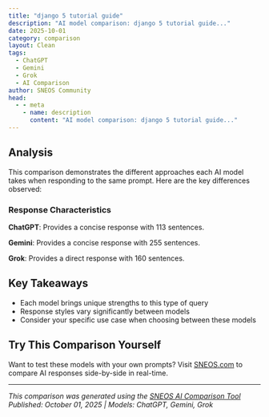 ```yaml
---
title: "django 5 tutorial guide"
description: "AI model comparison: django 5 tutorial guide..."
date: 2025-10-01
category: comparison
layout: Clean
tags:
  - ChatGPT
  - Gemini
  - Grok
  - AI Comparison
author: SNEOS Community
head:
  - - meta
    - name: description
      content: "AI model comparison: django 5 tutorial guide..."
---
```


<ChatComparison
  title="django 5 tutorial guide"
  prompt="django 5 tutorial guide"
  :responses='{
    "ChatGPT": "Sure! Here\u0027s a comprehensive beginner-friendly Django 5 tutorial guide to help you get started with building web applications using Django 5.\n\n---\n\n# Django 5 Tutorial Guide\n\n## What is Django?\n\nDjango is a high-level Python web framework that encourages rapid development and clean, pragmatic design. It follows the Model-View-Template (MVT) architectural pattern.\n\nDjango 5 is the latest major release with improvements in performance, security, and new features.\n\n---\n\n## Prerequisites\n\n- Basic understanding of Python programming.\n- Python installed (recommend Python 3.8\u002B).\n- Pip package manager installed.\n- Familiarity with command line basics.\n\n---\n\n## Step 1: Install Django\n\nFirst, create a virtual environment to keep dependencies isolated.\n\n\u0060\u0060\u0060bash\npython3 -m venv myenv\nsource myenv/bin/activate   # On Windows use myenv\\Scripts\\activate\n\u0060\u0060\u0060\n\nInstall Django using pip:\n\n\u0060\u0060\u0060bash\npip install django\n\u0060\u0060\u0060\n\nVerify installation:\n\n\u0060\u0060\u0060bash\ndjango-admin --version\n\u0060\u0060\u0060\n\nYou should see the Django version printed (make sure it\u2019s 5.x).\n\n---\n\n## Step 2: Create a New Django Project\n\nCreate a new Django project named \u0060mysite\u0060:\n\n\u0060\u0060\u0060bash\ndjango-admin startproject mysite\ncd mysite\n\u0060\u0060\u0060\n\nThis creates the following structure:\n\n\u0060\u0060\u0060\nmysite/\n    manage.py\n    mysite/\n        __init__.py\n        settings.py\n        urls.py\n        asgi.py\n        wsgi.py\n\u0060\u0060\u0060\n\n- \u0060manage.py\u0060: A command-line utility for interacting with the project.\n- \u0060settings.py\u0060: Project configuration settings.\n- \u0060urls.py\u0060: URL declarations.\n  \n---\n\n## Step 3: Run the Development Server\n\nRun the server:\n\n\u0060\u0060\u0060bash\npython manage.py runserver\n\u0060\u0060\u0060\n\nOpen \u0060http://127.0.0.1:8000/\u0060 in your browser. You should see the Django welcome page.\n\n---\n\n## Step 4: Create a Django App\n\nIn Django, an app is a component that performs a specific task.\n\nCreate an app called \u0060blog\u0060:\n\n\u0060\u0060\u0060bash\npython manage.py startapp blog\n\u0060\u0060\u0060\n\nYour project structure now looks like:\n\n\u0060\u0060\u0060\nmysite/\n    blog/\n        migrations/\n        __init__.py\n        admin.py\n        apps.py\n        models.py\n        tests.py\n        views.py\n    manage.py\n    mysite/\n        settings.py\n        urls.py\n\u0060\u0060\u0060\n\n---\n\n## Step 5: Register App\n\nAdd your new app to \u0060INSTALLED_APPS\u0060 in \u0060mysite/settings.py\u0060:\n\n\u0060\u0060\u0060python\nINSTALLED_APPS = [\n    ...,\n    \u0027blog\u0027,\n]\n\u0060\u0060\u0060\n\n---\n\n## Step 6: Define a Model\n\nModels represent your data structure.\n\nIn \u0060blog/models.py\u0060:\n\n\u0060\u0060\u0060python\nfrom django.db import models\n\nclass Post(models.Model):\n    title = models.CharField(max_length=200)\n    content = models.TextField()\n    created_at = models.DateTimeField(auto_now_add=True)\n\n    def __str__(self):\n        return self.title\n\u0060\u0060\u0060\n\n---\n\n## Step 7: Create and Run Migrations\n\nTo create database tables for your models:\n\n\u0060\u0060\u0060bash\npython manage.py makemigrations\npython manage.py migrate\n\u0060\u0060\u0060\n\n---\n\n## Step 8: Create a Superuser\n\nTo access Django Admin interface:\n\n\u0060\u0060\u0060bash\npython manage.py createsuperuser\n\u0060\u0060\u0060\n\nFollow the prompts to set username and password.\n\n---\n\n## Step 9: Register Model in Admin\n\nEdit \u0060blog/admin.py\u0060:\n\n\u0060\u0060\u0060python\nfrom django.contrib import admin\nfrom .models import Post\n\nadmin.site.register(Post)\n\u0060\u0060\u0060\n\nRun the server and navigate to \u0060http://127.0.0.1:8000/admin\u0060, and log in with the superuser credentials. You can add/edit/delete posts.\n\n---\n\n## Step 10: Create Views and Templates\n\nCreate a simple view to show all blog posts.\n\nIn \u0060blog/views.py\u0060:\n\n\u0060\u0060\u0060python\nfrom django.shortcuts import render\nfrom .models import Post\n\ndef post_list(request):\n    posts = Post.objects.all().order_by(\u0027-created_at\u0027)\n    return render(request, \u0027blog/post_list.html\u0027, {\u0027posts\u0027: posts})\n\u0060\u0060\u0060\n\nCreate directory for templates:\n\n\u0060\u0060\u0060\nblog/\n    templates/\n        blog/\n            post_list.html\n\u0060\u0060\u0060\n\nCreate \u0060post_list.html\u0060:\n\n\u0060\u0060\u0060html\n\u003C!DOCTYPE html\u003E\n\u003Chtml\u003E\n\u003Chead\u003E\n    \u003Ctitle\u003EBlog Posts\u003C/title\u003E\n\u003C/head\u003E\n\u003Cbody\u003E\n    \u003Ch1\u003EBlog Posts\u003C/h1\u003E\n    \u003Cul\u003E\n    {% for post in posts %}\n        \u003Cli\u003E\u003Cstrong\u003E{{ post.title }}\u003C/strong\u003E - {{ post.created_at }}\u003C/li\u003E\n    {% empty %}\n        \u003Cli\u003ENo posts yet.\u003C/li\u003E\n    {% endfor %}\n    \u003C/ul\u003E\n\u003C/body\u003E\n\u003C/html\u003E\n\u0060\u0060\u0060\n\n---\n\n## Step 11: Configure URLs\n\nCreate a new \u0060urls.py\u0060 inside the \u0060blog\u0060 app:\n\n\u0060\u0060\u0060python\nfrom django.urls import path\nfrom . import views\n\nurlpatterns = [\n    path(\u0027\u0027, views.post_list, name=\u0027post_list\u0027),\n]\n\u0060\u0060\u0060\n\nInclude the blog URLs in the project\u2019s \u0060urlpatterns\u0060 inside \u0060mysite/urls.py\u0060:\n\n\u0060\u0060\u0060python\nfrom django.contrib import admin\nfrom django.urls import path, include\n\nurlpatterns = [\n    path(\u0027admin/\u0027, admin.site.urls),\n    path(\u0027\u0027, include(\u0027blog.urls\u0027)),\n]\n\u0060\u0060\u0060\n\n---\n\n## Step 12: Run the Server and View the Blog\n\n\u0060\u0060\u0060bash\npython manage.py runserver\n\u0060\u0060\u0060\n\nVisit \u0060http://127.0.0.1:8000/\u0060 to see the list of blog posts.\n\n---\n\n## Additional Topics to Explore\n\n- Working with forms and user input.\n- User authentication and authorization.\n- Static files and media handling.\n- Deploying Django applications.\n- Using Django REST Framework for APIs.\n- Testing Django applications.\n\n---\n\n## Helpful Resources\n\n- [Official Django Documentation](https://docs.djangoproject.com/en/5.0/)\n- [Django Project Tutorials](https://tutorial.djangogirls.org/en/)\n- [Django REST Framework](https://www.django-rest-framework.org/)\n\n---\n\nIf you want, I can provide code examples or explanations on any of these additional topics too. Just ask!",
    "Gemini": "Okay, let\u0027s outline a Django 5 tutorial guide. This will be a structured approach to learning Django 5, covering the fundamentals and building a practical project.  I\u0027ll focus on a basic project - a simple blog application.  This allows us to touch on core concepts.\n\n**I.  Setting Up Your Environment \u0026 Project**\n\n1.  **Python Installation:**\n\n    *   **Check Python:**  Make sure you have Python 3.10 or later installed.  Open your terminal/command prompt and run: \u0060python --version\u0060 or \u0060python3 --version\u0060.  If it\u0027s not installed, download it from [python.org](https://www.python.org/).\n    *   **Virtual Environment (Crucial):**  Create a virtual environment to isolate your project dependencies.\n\n        \u0060\u0060\u0060bash\n        python -m venv myprojectenv   # Create the environment\n        source myprojectenv/bin/activate  # On Linux/macOS\n        myprojectenv\\Scripts\\activate  # On Windows\n        \u0060\u0060\u0060\n\n2.  **Install Django:**\n\n    \u0060\u0060\u0060bash\n    pip install Django~=5.0  # Install Django 5 (or specific version)\n    \u0060\u0060\u0060\n\n3.  **Create the Django Project:**\n\n    \u0060\u0060\u0060bash\n    django-admin startproject myblog\n    cd myblog\n    \u0060\u0060\u0060\n\n    This creates a directory structure like this:\n\n    \u0060\u0060\u0060\n    myblog/\n    \u251C\u2500\u2500 myblog/\n    \u2502   \u251C\u2500\u2500 __init__.py\n    \u2502   \u251C\u2500\u2500 asgi.py\n    \u2502   \u251C\u2500\u2500 settings.py\n    \u2502   \u251C\u2500\u2500 urls.py\n    \u2502   \u2514\u2500\u2500 wsgi.py\n    \u251C\u2500\u2500 manage.py\n    \u0060\u0060\u0060\n\n4.  **Understanding the Project Structure:**\n\n    *   \u0060myblog/myblog/\u0060: The inner \u0060myblog\u0060 directory is the actual Python package for your project.\n        *   \u0060settings.py\u0060:  Contains project-wide settings (database, templates, etc.).  We\u0027ll modify this.\n        *   \u0060urls.py\u0060:  Defines the URL patterns for your entire project.\n        *   \u0060wsgi.py\u0060 / \u0060asgi.py\u0060:  Entry points for web servers (like Gunicorn, uWSGI, or Daphne).  \u0060asgi.py\u0060 is important if you plan to use asynchronous features (like WebSockets).  \u0060wsgi.py\u0060 is for traditional synchronous requests.\n    *   \u0060manage.py\u0060:  A command-line utility to manage your Django project (run the server, create apps, run migrations, etc.).\n\n5.  **Run the Development Server:**\n\n    \u0060\u0060\u0060bash\n    python manage.py runserver\n    \u0060\u0060\u0060\n\n    Open your browser and go to \u0060http://127.0.0.1:8000/\u0060. You should see the default Django \u0022It worked!\u0022 page.\n\n**II. Creating Your First App (Blog App)**\n\n1.  **Create a Django App:**\n\n    \u0060\u0060\u0060bash\n    python manage.py startapp blog\n    \u0060\u0060\u0060\n\n    This creates a \u0060blog/\u0060 directory with:\n\n    \u0060\u0060\u0060\n    blog/\n    \u251C\u2500\u2500 __init__.py\n    \u251C\u2500\u2500 admin.py\n    \u251C\u2500\u2500 apps.py\n    \u251C\u2500\u2500 migrations/\n    \u2502   \u2514\u2500\u2500 __init__.py\n    \u251C\u2500\u2500 models.py\n    \u251C\u2500\u2500 tests.py\n    \u2514\u2500\u2500 views.py\n    \u0060\u0060\u0060\n\n2.  **Define Models (blog/models.py):**\n\n    \u0060\u0060\u0060python\n    from django.db import models\n    from django.utils import timezone\n\n    class Post(models.Model):\n        author = models.ForeignKey(\u0027auth.User\u0027, on_delete=models.CASCADE)\n        title = models.CharField(max_length=200)\n        text = models.TextField()\n        created_date = models.DateTimeField(default=timezone.now)\n        published_date = models.DateTimeField(blank=True, null=True)\n\n        def publish(self):\n            self.published_date = timezone.now()\n            self.save()\n\n        def __str__(self):\n            return self.title\n    \u0060\u0060\u0060\n\n    *   \u0060models.Model\u0060: Inherits from Django\u0027s base model class.\n    *   \u0060ForeignKey\u0060:  Creates a relationship with another model (in this case, the built-in \u0060User\u0060 model).  \u0060on_delete=models.CASCADE\u0060 means if the user is deleted, all their posts are also deleted.\n    *   \u0060CharField\u0060:  A text field with a maximum length.\n    *   \u0060TextField\u0060:  A larger text field for the blog post content.\n    *   \u0060DateTimeField\u0060:  A date and time field.  \u0060default=timezone.now\u0060 sets the creation date to the current time.  \u0060blank=True, null=True\u0060 allows the \u0060published_date\u0060 to be empty.\n    *   \u0060publish()\u0060: A method to set the \u0060published_date\u0060.\n    *   \u0060__str__()\u0060:  Returns a string representation of the object (used in the admin interface).\n\n3.  **Register the App and Model in \u0060settings.py\u0060:**\n\n    Open \u0060myblog/settings.py\u0060 and add \u0060\u0027blog\u0027\u0060 to the \u0060INSTALLED_APPS\u0060 list:\n\n    \u0060\u0060\u0060python\n    INSTALLED_APPS = [\n        \u0027django.contrib.admin\u0027,\n        \u0027django.contrib.auth\u0027,\n        \u0027django.contrib.contenttypes\u0027,\n        \u0027django.contrib.sessions\u0027,\n        \u0027django.contrib.messages\u0027,\n        \u0027django.contrib.staticfiles\u0027,\n        \u0027blog\u0027,  # Add your app here\n    ]\n    \u0060\u0060\u0060\n\n4.  **Create and Apply Migrations:**\n\n    \u0060\u0060\u0060bash\n    python manage.py makemigrations blog\n    python manage.py migrate\n    \u0060\u0060\u0060\n\n    *   \u0060makemigrations\u0060: Creates migration files based on changes to your models.  These files describe how to update the database schema.\n    *   \u0060migrate\u0060:  Applies the migrations to your database, creating the tables.\n\n5.  **Configure the Admin Interface (blog/admin.py):**\n\n    \u0060\u0060\u0060python\n    from django.contrib import admin\n    from .models import Post\n\n    admin.site.register(Post)\n    \u0060\u0060\u0060\n\n    This makes the \u0060Post\u0060 model accessible through the Django admin interface.\n\n6.  **Create a Superuser:**\n\n    \u0060\u0060\u0060bash\n    python manage.py createsuperuser\n    \u0060\u0060\u0060\n\n    Follow the prompts to create an administrator account.\n\n7.  **Access the Admin Interface:**\n\n    Go to \u0060http://127.0.0.1:8000/admin/\u0060 and log in with the superuser credentials you created.  You should now see the \u0022Blog\u0022 app and be able to create, edit, and delete posts.\n\n**III. Views and Templates**\n\n1.  **Create Views (blog/views.py):**\n\n    \u0060\u0060\u0060python\n    from django.shortcuts import render\n    from django.utils import timezone\n    from .models import Post\n\n    def post_list(request):\n        posts = Post.objects.filter(published_date__lte=timezone.now()).order_by(\u0027published_date\u0027)\n        return render(request, \u0027blog/post_list.html\u0027, {\u0027posts\u0027: posts})\n    \u0060\u0060\u0060\n\n    *   \u0060render\u0060:  Combines a template with data (the \u0060posts\u0060) and returns an HTTP response.\n    *   \u0060Post.objects.filter()\u0060:  Queries the database for posts that have a \u0060published_date\u0060 less than or equal to the current time.\n    *   \u0060order_by(\u0027published_date\u0027)\u0060:  Orders the posts by their publication date.\n    *   \u0060{\u0027posts\u0027: posts}\u0060: Creates a context dictionary to pass the \u0060posts\u0060 to the template.\n\n2.  **Create URLs (blog/urls.py):**\n\n    Create a new file \u0060blog/urls.py\u0060 with the following content:\n\n    \u0060\u0060\u0060python\n    from django.urls import path\n    from . import views\n\n    urlpatterns = [\n        path(\u0027\u0027, views.post_list, name=\u0027post_list\u0027),\n    ]\n    \u0060\u0060\u0060\n\n    This maps the root URL of the \u0060blog\u0060 app to the \u0060post_list\u0060 view.  \u0060name=\u0027post_list\u0027\u0060 gives the URL a name that you can use in templates to create links.\n\n3.  **Include the App\u0027s URLs in the Project\u0027s URLs (myblog/urls.py):**\n\n    \u0060\u0060\u0060python\n    from django.contrib import admin\n    from django.urls import path, include\n\n    urlpatterns = [\n        path(\u0027admin/\u0027, admin.site.urls),\n        path(\u0027\u0027, include(\u0027blog.urls\u0027)),  # Include the blog app\u0027s URLs\n    ]\n    \u0060\u0060\u0060\n\n    *   \u0060include(\u0027blog.urls\u0027)\u0060: Includes the URL patterns defined in \u0060blog/urls.py\u0060.\n\n4.  **Create Templates (blog/templates/blog/post_list.html):**\n\n    Create a directory \u0060blog/templates/blog/\u0060 (the second \u0060blog\u0060 is important for Django\u0027s template loading mechanism).  Inside this directory, create a file named \u0060post_list.html\u0060:\n\n    \u0060\u0060\u0060html\n    \u003C!DOCTYPE html\u003E\n    \u003Chtml\u003E\n    \u003Chead\u003E\n        \u003Ctitle\u003EMy Blog\u003C/title\u003E\n    \u003C/head\u003E\n    \u003Cbody\u003E\n        \u003Ch1\u003EMy Blog\u003C/h1\u003E\n        {% for post in posts %}\n            \u003Cdiv\u003E\n                \u003Ch2\u003E\u003Ca href=\u0022\u0022\u003E{{ post.title }}\u003C/a\u003E\u003C/h2\u003E\n                \u003Cp\u003E{{ post.text|linebreaksbr }}\u003C/p\u003E\n                \u003Cp\u003EPublished: {{ post.published_date }}\u003C/p\u003E\n            \u003C/div\u003E\n        {% endfor %}\n    \u003C/body\u003E\n    \u003C/html\u003E\n    \u0060\u0060\u0060\n\n    *   \u0060{% for post in posts %}\u0060:  A Django template tag for looping through the \u0060posts\u0060 variable passed from the view.\n    *   \u0060{{ post.title }}\u0060:  Displays the title of the post.\n    *   \u0060{{ post.text|linebreaksbr }}\u0060:  Displays the text of the post, replacing newlines with \u0060\u003Cbr\u003E\u0060 tags for formatting.\n    *   \u0060{{ post.published_date }}\u0060:  Displays the published date of the post.\n\n**IV.  Enhancements \u0026 Further Learning**\n\n1.  **Detailed Post View:**\n\n    *   Add a view to display a single post based on its ID.\n    *   Create a URL pattern to access the single post view (e.g., \u0060/post/\u003Cint:pk\u003E/\u0060, where \u0060pk\u0060 is the primary key).\n    *   Update the \u0060post_list.html\u0060 template to link to the single post view.\n    *   Create a \u0060post_detail.html\u0060 template to display the post\u0027s details.\n\n2.  **Form Handling:**\n\n    *   Create a form to allow users to add new posts.\n    *   Handle the form submission in a view (validate the data, save the post to the database).\n    *   Use Django\u0027s form rendering capabilities in the template.\n\n3.  **User Authentication:**\n\n    *   Implement user registration and login.\n    *   Restrict access to certain views based on user authentication.  Use \u0060@login_required\u0060 decorator.\n    *   Customize the login and registration forms.\n\n4.  **Templates:**\n\n    *   Explore Django\u0027s template tags and filters in more detail.\n    *   Use template inheritance to create a base template and extend it in other templates.\n    *   Learn about template contexts and how to pass data to templates.\n\n5.  **Static Files (CSS, JavaScript, Images):**\n\n    *   Configure Django to serve static files in development and production.\n    *   Create a \u0060static/\u0060 directory in your app to store static assets.\n    *   Use the \u0060static\u0060 template tag to reference static files in your templates.\n\n6.  **Database:**\n\n    *   Learn more about Django\u0027s ORM (Object-Relational Mapper).\n    *   Use different types of database fields (e.g., \u0060EmailField\u0060, \u0060URLField\u0060, \u0060ImageField\u0060).\n    *   Optimize database queries.\n    *   Use database migrations to manage schema changes.\n\n7.  **Testing:**\n\n    *   Write unit tests for your models, views, and forms.\n    *   Use Django\u0027s testing framework.\n    *   Learn about test-driven development.\n\n8.  **Deployment:**\n\n    *   Deploy your Django application to a production server (e.g., Heroku, AWS, Google Cloud).\n    *   Configure a web server (e.g., Gunicorn, uWSGI) and a reverse proxy (e.g., Nginx).\n    *   Use a production database (e.g., PostgreSQL).\n    *   Set up static file serving.\n\n**V. Django 5 Specific Features to Explore**\n\nWhile this tutorial covers the basics applicable to most Django versions, Django 5 introduced some interesting features:\n\n*   **TemplateView.setup()**: Allows overriding setup logic for class-based template views, useful for dependency injection and more control.\n\n*   **FormFieldFactory.get_bound_field()**:  If you\u0027re working with custom forms, this new method on the \u0060FormFieldFactory\u0060 can be useful.\n\n*   **Improvements in Database Schema Editor**:  Look into any performance enhancements or new features in the way Django handles database schema modifications.\n\n*   **\u0060CacheKeyWarning\u0060**: If you are using caching, be aware of a new \u0060CacheKeyWarning\u0060 that might indicate issues.\n\n**Key Learning Resources:**\n\n*   **Django Documentation:** The official Django documentation is your best resource: [https://docs.djangoproject.com/en/5.0/](https://docs.djangoproject.com/en/5.0/)\n*   **Django Tutorial:**  The official Django tutorial is an excellent starting point: [https://docs.djangoproject.com/en/5.0/intro/tutorial01/](https://docs.djangoproject.com/en/5.0/intro/tutorial01/)\n*   **Mozilla Developer Network (MDN):**  For HTML, CSS, and JavaScript: [https://developer.mozilla.org/](https://developer.mozilla.org/)\n*   **Stack Overflow:** A great place to ask questions and find answers: [https://stackoverflow.com/](https://stackoverflow.com/)\n\nThis guide provides a comprehensive starting point for learning Django 5. Remember to practice and experiment with the concepts to gain a deeper understanding.  Good luck!\n",
    "Grok": "Django 5.0 is the latest version of the popular Python web framework as of its release in December 2023. Below is a step-by-step tutorial guide to help you get started with Django 5.0. This guide assumes you have basic knowledge of Python and are new to Django. If you\u0027re already familiar with Django, you can focus on the new features of version 5.0 listed at the end.\n\n---\n\n### **Step 1: Set Up Your Environment**\n\n1. **Install Python**:\n   - Ensure you have Python 3.10 or later installed, as Django 5.0 requires it.\n   - Download and install Python from [python.org](https://www.python.org/downloads/).\n   - Verify the installation by running:\n     \u0060\u0060\u0060bash\n     python --version\n     \u0060\u0060\u0060\n\n2. **Create a Virtual Environment**:\n   - A virtual environment isolates your project dependencies. Create one using:\n     \u0060\u0060\u0060bash\n     python -m venv myenv\n     \u0060\u0060\u0060\n   - Activate the virtual environment:\n     - On Windows:\n       \u0060\u0060\u0060bash\n       myenv\\Scripts\\activate\n       \u0060\u0060\u0060\n     - On macOS/Linux:\n       \u0060\u0060\u0060bash\n       source myenv/bin/activate\n       \u0060\u0060\u0060\n\n3. **Install Django 5.0**:\n   - Use pip to install Django:\n     \u0060\u0060\u0060bash\n     pip install django==5.0\n     \u0060\u0060\u0060\n   - Verify the installation:\n     \u0060\u0060\u0060bash\n     django-admin --version\n     \u0060\u0060\u0060\n\n---\n\n### **Step 2: Create a New Django Project**\n\n1. **Start a New Project**:\n   - Run the following command to create a new Django project:\n     \u0060\u0060\u0060bash\n     django-admin startproject myproject\n     \u0060\u0060\u0060\n   - This creates a directory \u0060myproject\u0060 with the basic structure.\n\n2. **Navigate to the Project Directory**:\n   \u0060\u0060\u0060bash\n   cd myproject\n   \u0060\u0060\u0060\n\n3. **Run the Development Server**:\n   - Start the built-in development server to ensure everything is set up:\n     \u0060\u0060\u0060bash\n     python manage.py runserver\n     \u0060\u0060\u0060\n   - Open your browser and go to \u0060http://127.0.0.1:8000/\u0060 to see the default Django welcome page.\n\n---\n\n### **Step 3: Create a Django App**\n\n1. **Create a New App**:\n   - An app is a module that handles specific functionality. Create one using:\n     \u0060\u0060\u0060bash\n     python manage.py startapp myapp\n     \u0060\u0060\u0060\n\n2. **Register the App**:\n   - Open \u0060myproject/settings.py\u0060 and add your app to the \u0060INSTALLED_APPS\u0060 list:\n     \u0060\u0060\u0060python\n     INSTALLED_APPS = [\n         ...\n         \u0027myapp\u0027,\n     ]\n     \u0060\u0060\u0060\n\n---\n\n### **Step 4: Create Models**\n\n1. **Define a Model**:\n   - Models define the structure of your database. Open \u0060myapp/models.py\u0060 and add a simple model:\n     \u0060\u0060\u0060python\n     from django.db import models\n\n     class Item(models.Model):\n         name = models.CharField(max_length=100)\n         description = models.TextField()\n         created_at = models.DateTimeField(auto_now_add=True)\n     \u0060\u0060\u0060\n\n2. **Run Migrations**:\n   - Apply the model changes to the database (Django uses SQLite by default for development):\n     \u0060\u0060\u0060bash\n     python manage.py makemigrations\n     python manage.py migrate\n     \u0060\u0060\u0060\n\n---\n\n### **Step 5: Create Views**\n\n1. **Define a View**:\n   - Views handle the logic for web requests. Open \u0060myapp/views.py\u0060 and add:\n     \u0060\u0060\u0060python\n     from django.shortcuts import render\n     from .models import Item\n\n     def item_list(request):\n         items = Item.objects.all()\n         return render(request, \u0027myapp/item_list.html\u0027, {\u0027items\u0027: items})\n     \u0060\u0060\u0060\n\n---\n\n### **Step 6: Create URLs**\n\n1. **Map URLs to Views**:\n   - Create a file \u0060myapp/urls.py\u0060 and define the URL patterns:\n     \u0060\u0060\u0060python\n     from django.urls import path\n     from . import views\n\n     urlpatterns = [\n         path(\u0027\u0027, views.item_list, name=\u0027item_list\u0027),\n     ]\n     \u0060\u0060\u0060\n\n2. **Include App URLs in Project**:\n   - Open \u0060myproject/urls.py\u0060 and include the app URLs:\n     \u0060\u0060\u0060python\n     from django.contrib import admin\n     from django.urls import path, include\n\n     urlpatterns = [\n         path(\u0027admin/\u0027, admin.site.urls),\n         path(\u0027\u0027, include(\u0027myapp.urls\u0027)),\n     ]\n     \u0060\u0060\u0060\n\n---\n\n### **Step 7: Create Templates**\n\n1. **Create a Template**:\n   - Create a directory \u0060myapp/templates/myapp/\u0060 and add a file \u0060item_list.html\u0060:\n     \u0060\u0060\u0060html\n     \u003C!DOCTYPE html\u003E\n     \u003Chtml\u003E\n     \u003Chead\u003E\n         \u003Ctitle\u003EItem List\u003C/title\u003E\n     \u003C/head\u003E\n     \u003Cbody\u003E\n         \u003Ch1\u003EItems\u003C/h1\u003E\n         \u003Cul\u003E\n             {% for item in items %}\n                 \u003Cli\u003E{{ item.name }} - {{ item.description }}\u003C/li\u003E\n             {% empty %}\n                 \u003Cli\u003ENo items found.\u003C/li\u003E\n             {% endfor %}\n         \u003C/ul\u003E\n     \u003C/body\u003E\n     \u003C/html\u003E\n     \u0060\u0060\u0060\n\n2. **Configure Template Settings** (if needed):\n   - Ensure the \u0060TEMPLATES\u0060 setting in \u0060myproject/settings.py\u0060 is configured to find templates in apps:\n     \u0060\u0060\u0060python\n     TEMPLATES = [\n         {\n             \u0027BACKEND\u0027: \u0027django.template.backends.django.DjangoTemplates\u0027,\n             \u0027DIRS\u0027: [],\n             \u0027APP_DIRS\u0027: True,\n             ...\n         }\n     ]\n     \u0060\u0060\u0060\n\n---\n\n### **Step 8: Use the Admin Interface**\n\n1. **Create a Superuser**:\n   - To access the Django admin interface, create a superuser:\n     \u0060\u0060\u0060bash\n     python manage.py createsuperuser\n     \u0060\u0060\u0060\n   - Follow the prompts to set a username, email, and password.\n\n2. **Register Models in Admin**:\n   - Open \u0060myapp/admin.py\u0060 and register the \u0060Item\u0060 model:\n     \u0060\u0060\u0060python\n     from django.contrib import admin\n     from .models import Item\n\n     admin.site.register(Item)\n     \u0060\u0060\u0060\n\n3. **Access the Admin Site**:\n   - Run the server (\u0060python manage.py runserver\u0060) and go to \u0060http://127.0.0.1:8000/admin/\u0060. Log in with the superuser credentials to manage your \u0060Item\u0060 model.\n\n---\n\n### **Step 9: Add Static Files (Optional)**\n\n1. **Create Static Files**:\n   - For CSS, JS, or images, create a \u0060static\u0060 directory in \u0060myapp/\u0060 (e.g., \u0060myapp/static/myapp/css/style.css\u0060).\n\n2. **Configure Static Files**:\n   - Ensure \u0060STATIC_URL\u0060 and \u0060STATICFILES_DIRS\u0060 are set in \u0060myproject/settings.py\u0060:\n     \u0060\u0060\u0060python\n     STATIC_URL = \u0027static/\u0027\n     \u0060\u0060\u0060\n\n3. **Load Static Files in Templates**:\n   - Use the \u0060{% load static %}\u0060 tag in your templates:\n     \u0060\u0060\u0060html\n     {% load static %}\n     \u003Clink rel=\u0022stylesheet\u0022 href=\u0022{% static \u0027myapp/css/style.css\u0027 %}\u0022\u003E\n     \u0060\u0060\u0060\n\n4. **Collect Static Files** (for production):\n   - Run:\n     \u0060\u0060\u0060bash\n     python manage.py collectstatic\n     \u0060\u0060\u0060\n\n---\n\n### **Step 10: Test Your Application**\n\n- Run the development server:\n  \u0060\u0060\u0060bash\n  python manage.py runserver\n  \u0060\u0060\u0060\n- Visit \u0060http://127.0.0.1:8000/\u0060 to see your app\u0027s item list page.\n- Add items via the admin interface and see them reflected on the page.\n\n---\n\n### **New Features in Django 5.0**\n\nDjango 5.0 introduces several new features and improvements. Some highlights include:\n1. **Database-Computed Default Values**:\n   - You can now use database-computed values as default model field values using \u0060GeneratedField\u0060.\n     \u0060\u0060\u0060python\n     from django.db import models\n\n     class MyModel(models.Model):\n         name = models.CharField(max_length=100)\n         slug = models.GeneratedField(\n             expression=models.functions.Lower(models.F(\u0027name\u0027)),\n             output_field=models.CharField(max_length=100),\n             db_persist=True\n         )\n     \u0060\u0060\u0060\n\n2. **Field Group Templates for Forms**:\n   - Simplified rendering of form field groups using templates like \u0060form.as_field_group()\u0060.\n\n3. **Improved Error Messages**:\n   - Better debugging with more descriptive error messages.\n\n4. **Python Compatibility**:\n   - Django 5.0 supports Python 3.10, 3.11, and 3.12. Ensure you\u0027re using a compatible version.\n\n5. **Minor Features**:\n   - More accessible admin interface, simplified template tags, and other performance improvements.\n\nFor a full list of changes, refer to the [Django 5.0 release notes](https://docs.djangoproject.com/en/5.0/releases/5.0/).\n\n---\n\n### **Additional Resources**\n\n- **Official Django Documentation**: [docs.djangoproject.com/en/5.0/](https://docs.djangoproject.com/en/5.0/)\n- **Django Tutorial**: Follow the official \u0022Writing your first Django app\u0022 tutorial for deeper learning.\n- **Community**: Join forums like Stack Overflow or the Django Discord for support.\n\nThis guide provides a foundation to start building web applications with Django 5.0. Let me know if you\u0027d like to dive deeper into specific topics like REST APIs, authentication, or deployment!"
  }'
  published-date="19:54"
/>

## Analysis

This comparison demonstrates the different approaches each AI model takes when responding to the same prompt. Here are the key differences observed:

### Response Characteristics

**ChatGPT**: Provides a concise response with 113 sentences. 

**Gemini**: Provides a concise response with 255 sentences. 

**Grok**: Provides a direct response with 160 sentences. 

## Key Takeaways

- Each model brings unique strengths to this type of query
- Response styles vary significantly between models
- Consider your specific use case when choosing between these models

## Try This Comparison Yourself

Want to test these models with your own prompts? Visit [SNEOS.com](https://sneos.com) to compare AI responses side-by-side in real-time.

---

*This comparison was generated using the [SNEOS AI Comparison Tool](https://sneos.com)*
*Published: October 01, 2025 | Models: ChatGPT, Gemini, Grok*
